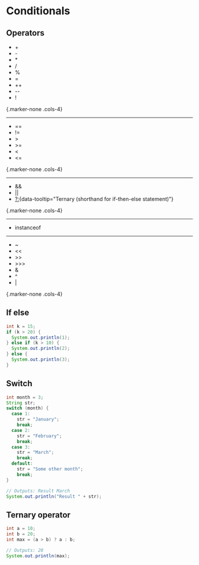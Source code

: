 # Conditionals

## Operators

- <a data-tooltip="Additive operator (also used for String concatenation)">+</a>
- <a data-tooltip="Subtraction operator">-</a>
- <a data-tooltip="Multiplication operator">\*</a>
- <a data-tooltip="Division operator">/</a>
- <a data-tooltip="Remainder operator">%</a>
- <a data-tooltip="Simple assignment operator">=</a>
- <a data-tooltip="Increment operator; increments a value by 1">++</a>
- <a data-tooltip="Decrement operator; decrements a value by 1">--</a>
- <a data-tooltip="Logical complement operator; inverts the value of a boolean">!</a>

{.marker-none .cols-4}

---

- <a data-tooltip="Equal to">==</a>
- <a data-tooltip="Not equal to">!=</a>
- <a data-tooltip="Greater than">></a>
- <a data-tooltip="Greater than or equal to">>=</a>
- <a data-tooltip="Less than"><</a>
- <a data-tooltip="Less than or equal to"><=</a>

{.marker-none .cols-4}

---

- <a data-tooltip="Conditional-AND">&&</a>
- <a data-tooltip="Conditional-OR">||</a>
- [?:](#ternary-operator){data-tooltip="Ternary (shorthand for if-then-else statement)"}

{.marker-none .cols-4}

---

- <a data-tooltip="Compares an object to a specified type">instanceof</a>

---

- <a data-tooltip="Unary bitwise complement">~</a>
- <a data-tooltip="Signed left shift"><<</a>
- <a data-tooltip="Signed right shift">>></a>
- <a data-tooltip="Unsigned right shift">>>></a>
- <a data-tooltip="Bitwise AND">&</a>
- <a data-tooltip="Bitwise exclusive OR">^</a>
- <a data-tooltip="Bitwise inclusive OR">|</a>

{.marker-none .cols-4}

## If else

```java
int k = 15;
if (k > 20) {
  System.out.println(1);
} else if (k > 10) {
  System.out.println(2);
} else {
  System.out.println(3);
}
```

## Switch

```java
int month = 3;
String str;
switch (month) {
  case 1:
    str = "January";
    break;
  case 2:
    str = "February";
    break;
  case 3:
    str = "March";
    break;
  default:
    str = "Some other month";
    break;
}

// Outputs: Result March
System.out.println("Result " + str);
```

## Ternary operator

```java
int a = 10;
int b = 20;
int max = (a > b) ? a : b;

// Outputs: 20
System.out.println(max);
```
